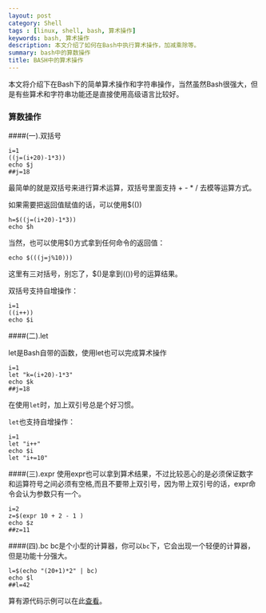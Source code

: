 ```yaml
---
layout: post
category: Shell
tags : [linux, shell, bash, 算术操作]
keywords: bash, 算术操作
description: 本文介绍了如何在Bash中执行算术操作，加减乘除等。
summary: bash中的算数操作
title: BASH中的算术操作
---
```



本文将介绍下在Bash下的简单算术操作和字符串操作，当然虽然Bash很强大，但是有些算术和字符串功能还是直接使用高级语言比较好。

### 算数操作

####(一).双括号

	i=1
	((j=(i+20)-1*3))
	echo $j  
	##j=18
最简单的就是双括号来进行算术运算，双括号里面支持 + - * / 去模等运算方式。

如果需要把返回值赋值的话，可以使用$(())

	h=$((j=(i+20)-1*3))
	echo $h

当然，也可以使用$()方式拿到任何命令的返回值：

	echo $(((j=j%10)))
这里有三对括号，别忘了，$()是拿到(())号的运算结果。

双括号支持自增操作：
	
	i=1
	((i++))
	echo $i

####(二).let

let是Bash自带的函数，使用let也可以完成算术操作

	i=1
	let "k=(i+20)-1*3" 
	echo $k
	##j=18
	
在使用`let`时，加上双引号总是个好习惯。

`let`也支持自增操作：
	
	i=1
	let "i++"
	echo $i
	let "i+=10"
	
####(三).expr
使用expr也可以拿到算术结果，不过比较恶心的是必须保证数字和运算符号之间必须有空格,而且不要带上双引号，因为带上双引号的话，expr命令会认为参数只有一个。

	i=2
	z=$(expr 10 + 2 - 1 )
	echo $z
	##z=11
	
####(四).bc
bc是个小型的计算器，你可以`bc`下，它会出现一个轻便的计算器，但是功能十分强大。

	l=$(echo "(20+1)*2" | bc)
	echo $l
	##l=42

算有源代码示例可以在此[查看](https://github.com/llohellohe/shell-world/blob/master/suanshu.sh)。